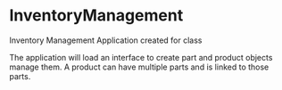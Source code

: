 # InventoryManagement
Inventory Management Application created for class

The application will load an interface to create part and product objects 
 manage them. A product can have multiple parts and is linked to those parts. 

